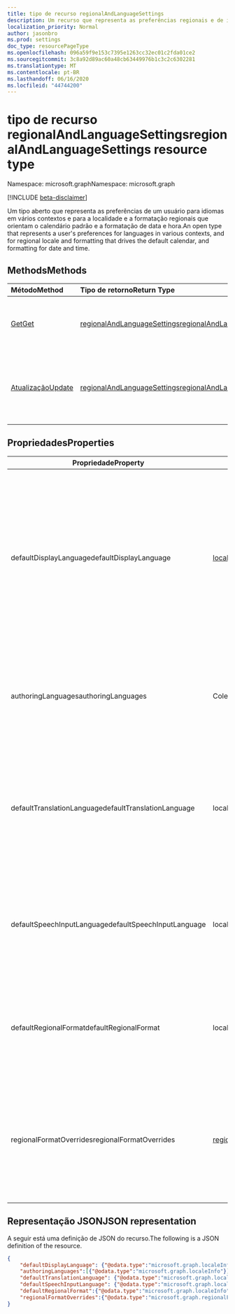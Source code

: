 ```yaml
---
title: tipo de recurso regionalAndLanguageSettings
description: Um recurso que representa as preferências regionais e de idioma de um usuário
localization_priority: Normal
author: jasonbro
ms.prod: settings
doc_type: resourcePageType
ms.openlocfilehash: 096a59f9e153c7395e1263cc32ec01c2fda01ce2
ms.sourcegitcommit: 3c8a92d89ac60a48cb63449976b1c3c2c6302281
ms.translationtype: MT
ms.contentlocale: pt-BR
ms.lasthandoff: 06/16/2020
ms.locfileid: "44744200"
---
```

# <a name="regionalandlanguagesettings-resource-type"></a><span data-ttu-id="eac04-103">tipo de recurso regionalAndLanguageSettings</span><span class="sxs-lookup"><span data-stu-id="eac04-103">regionalAndLanguageSettings resource type</span></span>

<span data-ttu-id="eac04-104">Namespace: microsoft.graph</span><span class="sxs-lookup"><span data-stu-id="eac04-104">Namespace: microsoft.graph</span></span>

[!INCLUDE [beta-disclaimer](../../includes/beta-disclaimer.md)]

<span data-ttu-id="eac04-105">Um tipo aberto que representa as preferências de um usuário para idiomas em vários contextos e para a localidade e a formatação regionais que orientam o calendário padrão e a formatação de data e hora.</span><span class="sxs-lookup"><span data-stu-id="eac04-105">An open type that represents a user's preferences for languages in various contexts, and for regional locale and formatting that drives the default calendar, and formatting for date and time.</span></span>

## <a name="methods"></a><span data-ttu-id="eac04-106">Methods</span><span class="sxs-lookup"><span data-stu-id="eac04-106">Methods</span></span>

| <span data-ttu-id="eac04-107">Método</span><span class="sxs-lookup"><span data-stu-id="eac04-107">Method</span></span>                                                          | <span data-ttu-id="eac04-108">Tipo de retorno</span><span class="sxs-lookup"><span data-stu-id="eac04-108">Return Type</span></span>                                                    | <span data-ttu-id="eac04-109">Descrição</span><span class="sxs-lookup"><span data-stu-id="eac04-109">Description</span></span>                                                                                  |
| :-------------------------------------------------------------- | :------------------------------------------------------------- | :------------------------------------------------------------------------------------------- |
| [<span data-ttu-id="eac04-110">Get</span><span class="sxs-lookup"><span data-stu-id="eac04-110">Get</span></span>](../api/regionalAndLanguageSettings-get.md)        | [<span data-ttu-id="eac04-111">regionalAndLanguageSettings</span><span class="sxs-lookup"><span data-stu-id="eac04-111">regionalAndLanguageSettings</span></span>](regionalAndLanguageSettings.md)  | <span data-ttu-id="eac04-112">Ler as propriedades de um objeto **regionalAndLanguageSettings** .</span><span class="sxs-lookup"><span data-stu-id="eac04-112">Read properties of a **regionalAndLanguageSettings** object.</span></span>               |                           |
| [<span data-ttu-id="eac04-113">Atualização</span><span class="sxs-lookup"><span data-stu-id="eac04-113">Update</span></span>](../api/regionalandlanguagesettings-update.md)  | [<span data-ttu-id="eac04-114">regionalAndLanguageSettings</span><span class="sxs-lookup"><span data-stu-id="eac04-114">regionalAndLanguageSettings</span></span>](regionalAndLanguageSettings.md)  | <span data-ttu-id="eac04-115">Atualizar tudo ou um subconjunto das propriedades do objeto **regionalAndLanguageSettings** para um usuário.</span><span class="sxs-lookup"><span data-stu-id="eac04-115">Update all or a subset of the properties of the **regionalAndLanguageSettings** object for a user.</span></span>                                |

## <a name="properties"></a><span data-ttu-id="eac04-116">Propriedades</span><span class="sxs-lookup"><span data-stu-id="eac04-116">Properties</span></span>
|<span data-ttu-id="eac04-117">Propriedade</span><span class="sxs-lookup"><span data-stu-id="eac04-117">Property</span></span>                     |<span data-ttu-id="eac04-118">Tipo</span><span class="sxs-lookup"><span data-stu-id="eac04-118">Type</span></span>                 |<span data-ttu-id="eac04-119">Descrição</span><span class="sxs-lookup"><span data-stu-id="eac04-119">Description</span></span>          |
|-----------------------------|---------------------|--------------------|
|<span data-ttu-id="eac04-120">defaultDisplayLanguage</span><span class="sxs-lookup"><span data-stu-id="eac04-120">defaultDisplayLanguage</span></span>             |[<span data-ttu-id="eac04-121">localeInfo</span><span class="sxs-lookup"><span data-stu-id="eac04-121">localeInfo</span></span>](localeinfo.md)                     |<span data-ttu-id="eac04-122">Idioma preferencial da interface de usuário do usuário (menus, botões, faixas de opções, mensagens de aviso) para aplicativos da Web da Microsoft.</span><span class="sxs-lookup"><span data-stu-id="eac04-122">The  user's preferred user interface language (menus, buttons, ribbons, warning messages) for Microsoft web applications.</span></span><br><br><span data-ttu-id="eac04-123">Retornado por padrão.</span><span class="sxs-lookup"><span data-stu-id="eac04-123">Returned by default.</span></span> <span data-ttu-id="eac04-124">Não anulável.</span><span class="sxs-lookup"><span data-stu-id="eac04-124">Not nullable.</span></span>|
|<span data-ttu-id="eac04-125">authoringLanguages</span><span class="sxs-lookup"><span data-stu-id="eac04-125">authoringLanguages</span></span>                 |<span data-ttu-id="eac04-126">Coleção localeInfo</span><span class="sxs-lookup"><span data-stu-id="eac04-126">localeInfo collection</span></span>        |<span data-ttu-id="eac04-127">Lista priorizada de idiomas nos quais o usuário lê e autores.</span><span class="sxs-lookup"><span data-stu-id="eac04-127">Prioritized list of languages the user reads and authors in.</span></span><br><br><span data-ttu-id="eac04-128">Retornado por padrão.</span><span class="sxs-lookup"><span data-stu-id="eac04-128">Returned by default.</span></span> <span data-ttu-id="eac04-129">Não anulável.</span><span class="sxs-lookup"><span data-stu-id="eac04-129">Not nullable.</span></span>|
|<span data-ttu-id="eac04-130">defaultTranslationLanguage</span><span class="sxs-lookup"><span data-stu-id="eac04-130">defaultTranslationLanguage</span></span>         |<span data-ttu-id="eac04-131">localeInfo</span><span class="sxs-lookup"><span data-stu-id="eac04-131">localeInfo</span></span>                   |<span data-ttu-id="eac04-132">O idioma que um usuário espera ter documentos, emails e mensagens traduzidos para o.</span><span class="sxs-lookup"><span data-stu-id="eac04-132">The language a user expects to have documents, emails, and messages translated into.</span></span><br><br><span data-ttu-id="eac04-133">Retornado por padrão.</span><span class="sxs-lookup"><span data-stu-id="eac04-133">Returned by default.</span></span>|
|<span data-ttu-id="eac04-134">defaultSpeechInputLanguage</span><span class="sxs-lookup"><span data-stu-id="eac04-134">defaultSpeechInputLanguage</span></span>         |<span data-ttu-id="eac04-135">localeInfo</span><span class="sxs-lookup"><span data-stu-id="eac04-135">localeInfo</span></span>                   |<span data-ttu-id="eac04-136">O idioma que o usuário esperava usar como entrada para cenários de texto para fala.</span><span class="sxs-lookup"><span data-stu-id="eac04-136">The language a user expected to use as input for text to speech scenarios.</span></span><br><br><span data-ttu-id="eac04-137">Retornado por padrão.</span><span class="sxs-lookup"><span data-stu-id="eac04-137">Returned by default.</span></span>|
|<span data-ttu-id="eac04-138">defaultRegionalFormat</span><span class="sxs-lookup"><span data-stu-id="eac04-138">defaultRegionalFormat</span></span>              |<span data-ttu-id="eac04-139">localeInfo</span><span class="sxs-lookup"><span data-stu-id="eac04-139">localeInfo</span></span>                     |<span data-ttu-id="eac04-140">A localidade que orienta a data, a hora e a formatação de calendário padrão.</span><span class="sxs-lookup"><span data-stu-id="eac04-140">The locale that drives the default date, time, and calendar formatting.</span></span><br><br><span data-ttu-id="eac04-141">Retornado por padrão.</span><span class="sxs-lookup"><span data-stu-id="eac04-141">Returned by default.</span></span>|
|<span data-ttu-id="eac04-142">regionalFormatOverrides</span><span class="sxs-lookup"><span data-stu-id="eac04-142">regionalFormatOverrides</span></span>            |[<span data-ttu-id="eac04-143">regionalFormatOverrides</span><span class="sxs-lookup"><span data-stu-id="eac04-143">regionalFormatOverrides</span></span>](regionalformatoverrides.md)    |<span data-ttu-id="eac04-144">Permite que um usuário substitua o defaultRegionalFormat por formatos específicos de campos.</span><span class="sxs-lookup"><span data-stu-id="eac04-144">Allows a user to override their defaultRegionalFormat with field specific formats.</span></span><br><br><span data-ttu-id="eac04-145">Retornado por padrão.</span><span class="sxs-lookup"><span data-stu-id="eac04-145">Returned by default.</span></span>|

## <a name="json-representation"></a><span data-ttu-id="eac04-146">Representação JSON</span><span class="sxs-lookup"><span data-stu-id="eac04-146">JSON representation</span></span>

<span data-ttu-id="eac04-147">A seguir está uma definição de JSON do recurso.</span><span class="sxs-lookup"><span data-stu-id="eac04-147">The following is a JSON definition of the resource.</span></span>

<!--{
  "blockType": "resource",
  "@odata.type": "microsoft.graph.regionalAndLanguageSettings"
} -->

```json
{
    "defaultDisplayLanguage": {"@odata.type":"microsoft.graph.localeInfo"},
    "authoringLanguages":[{"@odata.type":"microsoft.graph.localeInfo"}] ,
    "defaultTranslationLanguage": {"@odata.type":"microsoft.graph.localeInfo"},
    "defaultSpeechInputLanguage": {"@odata.type":"microsoft.graph.localeInfo"},
    "defaultRegionalFormat":{"@odata.type":"microsoft.graph.localeInfo"} ,
    "regionalFormatOverrides":{"@odata.type":"microsoft.graph.regionalFormatOverrides"}
}
```
<!-- {
  "type": "#page.annotation",
  "description": "regionalAndLanguageSettings resource",
  "keywords": "",
  "section": "documentation",
  "tocPath": ""
}-->

